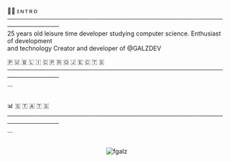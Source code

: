 <br>

🙋‍♂️ ɪ  ɴ  ᴛ  ʀ  ᴏ<br>
<b>──────────────────────────────────────────────────────────────</b><br>
25 years old leisure time developer studying computer science. Enthusiast of development 
<br> and technology Creator and developer of @GALZDEV

🇵 🇺 🇧 🇱 🇮 🇨  🇵 🇷 🇴 🇯 🇪 🇨 🇹 🇸<br>
<b>──────────────────────────────────────────────────────────────</b><br>
...
<br><br>

📊 🇸 🇹 🇦 🇹 🇸<br>
<b>──────────────────────────────────────────────────────────────</b><br>
...
<br><br>





<p align="center"><img src="https://komarev.com/ghpvc/?username=fgalz" alt="fgalz"/> </p>

